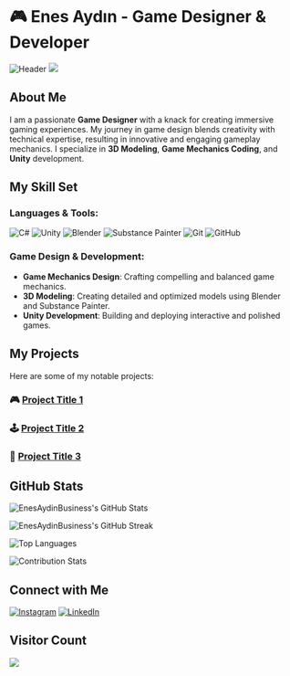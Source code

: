 # 🎮 Enes Aydın - Game Designer & Developer

![Header](https://media1.giphy.com/media/v1.Y2lkPTc5MGI3NjExbWQzZml0aGk3NmV6eGJ0cXR0Z3d0cG1semszcXVucGszcWp5MjA3bCZlcD12MV9pbnRlcm5hbF9naWZfYnlfaWQmY3Q9Zw/KuxQiLmoP9ldZHWszC/giphy.webp)
![](https://media2.giphy.com/media/Xc3R3j4KFMvH01ZWaJ/giphy.webp?width=800&height=400)
## About Me
I am a passionate **Game Designer** with a knack for creating immersive gaming experiences. My journey in game design blends creativity with technical expertise, resulting in innovative and engaging gameplay mechanics. I specialize in **3D Modeling**, **Game Mechanics Coding**, and **Unity** development.

## My Skill Set

### Languages & Tools:
![C#](https://img.shields.io/badge/c%23-%23239120.svg?style=for-the-badge&logo=csharp&logoColor=white)
![Unity](https://img.shields.io/badge/Unity-%23000000.svg?style=for-the-badge&logo=unity&logoColor=white)
![Blender](https://img.shields.io/badge/Blender-%23F5792A.svg?style=for-the-badge&logo=blender&logoColor=white)
![Substance Painter](https://img.shields.io/badge/Substance%20Painter-%23F74E3E.svg?style=for-the-badge&logo=adobe&logoColor=white)
![Git](https://img.shields.io/badge/Git-%23F05032.svg?style=for-the-badge&logo=git&logoColor=white)
![GitHub](https://img.shields.io/badge/GitHub-%23181717.svg?style=for-the-badge&logo=github&logoColor=white)

### Game Design & Development:
- **Game Mechanics Design**: Crafting compelling and balanced game mechanics.
- **3D Modeling**: Creating detailed and optimized models using Blender and Substance Painter.
- **Unity Development**: Building and deploying interactive and polished games.

## My Projects
Here are some of my notable projects:

### 🎮 [Project Title 1](#)


### 🕹️ [Project Title 2](#)


### 🌟 [Project Title 3](#)


## GitHub Stats
![EnesAydinBusiness's GitHub Stats](https://github-readme-stats.vercel.app/api?username=EnesAydinBusiness&theme=dark&hide_border=false&include_all_commits=false&count_private=false)

![EnesAydinBusiness's GitHub Streak](https://github-readme-streak-stats.herokuapp.com/?user=EnesAydinBusiness&theme=dark&hide_border=false)

![Top Languages](https://github-readme-stats.vercel.app/api/top-langs/?username=EnesAydinBusiness&theme=dark&hide_border=false&include_all_commits=false&count_private=false&layout=compact)

![Contribution Stats](https://github-contributor-stats.vercel.app/api?username=EnesAydinBusiness&limit=5&theme=dark&combine_all_yearly_contributions=true)

## Connect with Me
[![Instagram](https://img.shields.io/badge/Instagram-%23E4405F.svg?logo=Instagram&logoColor=white)](https://instagram.com/thecodedrealmm)
[![LinkedIn](https://img.shields.io/badge/LinkedIn-%230077B5.svg?logo=linkedin&logoColor=white)](https://linkedin.com/in/enes-aydin-business)

## Visitor Count
[![](https://visitcount.itsvg.in/api?id=EnesAydinBusiness&icon=2&color=0)](https://visitcount.itsvg.in)
